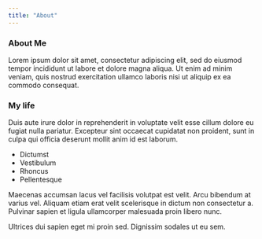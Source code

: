 ```yaml
---
title: "About"
---
```


### About Me

Lorem ipsum dolor sit amet, consectetur adipiscing elit, sed do eiusmod tempor incididunt ut labore et dolore magna aliqua. Ut enim ad minim veniam, quis nostrud exercitation ullamco laboris nisi ut aliquip ex ea commodo consequat.

### My life

Duis aute irure dolor in reprehenderit in voluptate velit esse cillum dolore eu fugiat nulla pariatur. Excepteur sint occaecat cupidatat non proident, sunt in culpa qui officia deserunt mollit anim id est laborum.

 - Dictumst
 - Vestibulum
 - Rhoncus
 - Pellentesque
 
Maecenas accumsan lacus vel facilisis volutpat est velit. Arcu bibendum at varius vel. Aliquam etiam erat velit scelerisque in dictum non consectetur a. Pulvinar sapien et ligula ullamcorper malesuada proin libero nunc. 

Ultrices dui sapien eget mi proin sed. Dignissim sodales ut eu sem.
